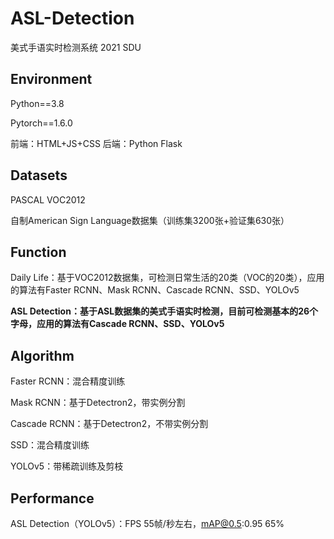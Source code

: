 # ASL-Detection
美式手语实时检测系统 2021 SDU

## Environment
Python==3.8

Pytorch==1.6.0

前端：HTML+JS+CSS
后端：Python Flask

## Datasets
PASCAL VOC2012  

自制American Sign Language数据集（训练集3200张+验证集630张）  

## Function
Daily Life：基于VOC2012数据集，可检测日常生活的20类（VOC的20类），应用的算法有Faster RCNN、Mask RCNN、Cascade RCNN、SSD、YOLOv5

**ASL Detection：基于ASL数据集的美式手语实时检测，目前可检测基本的26个字母，应用的算法有Cascade RCNN、SSD、YOLOv5**

## Algorithm
Faster RCNN：混合精度训练

Mask RCNN：基于Detectron2，带实例分割

Cascade RCNN：基于Detectron2，不带实例分割

SSD：混合精度训练

YOLOv5：带稀疏训练及剪枝

## Performance
ASL Detection（YOLOv5）：FPS 55帧/秒左右，mAP@0.5:0.95 65%
